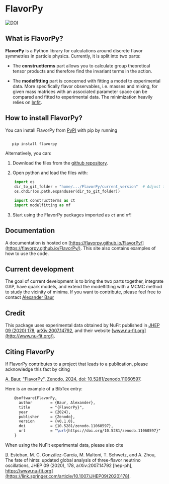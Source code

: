 # FlavorPy

[![DOI](https://zenodo.org/badge/DOI/10.5281/zenodo.11060597.svg)](https://doi.org/10.5281/zenodo.11060597)


What is FlavorPy?
-----------------

**FlavorPy** is a Python library for calculations around discrete flavor symmetries in particle physics. Currently, it is split into two parts:

* The **constructterms** part allows you to calculate group theoretical tensor products and therefore find the invariant terms in the action.

* The **modelfitting** part is concerned with fitting a model to experimental data. More specifically flavor observables, i.e. masses and mixing, for given mass matrices with an associated parameter space can be compared and fitted to experimental data. The minimization heavily relies on [lmfit](https://lmfit.github.io/lmfit-py/).


How to install FlavorPy?
------------------------

You can install FlavorPy from [PyPI](https://pypi.org/project/flavorpy/) with pip by running

```bash

   pip install flavorpy
```

Alternatively, you can:

1. Download the files from the [github repository](https://github.com/FlavorPy/FlavorPy/). 

2. Open python and load the files with:

```python
    import os
    dir_to_git_folder = "home/.../FlavorPy/current_version"  # Adjust this to your case !!
    os.chdir(os.path.expanduser(dir_to_git_folder))

    import constructterms as ct
    import modelfitting as mf
```

3. Start using the FlavorPy packages imported as `ct` and `mf`!


Documentation
-------------

A documentation is hosted on [https://flavorpy.github.io/FlavorPy/](https://flavorpy.github.io/FlavorPy/).
This site also contains examples of how to use the code.


Current development
-------------------

The goal of current development is to bring the two parts together, integrate GAP, have quark models, and extend the modelfitting with a MCMC method to study the vicinity of minima.
If you want to contribute, please feel free to contact [Alexander Baur](mailto:alexander.baur@tum.de)


Credit
------

This package uses experimental data obtained by NuFit published in [JHEP 09 (2020) 178](http://dx.doi.org/10.1007/JHEP09(2020)178), [arXiv:2007.14792](http://arxiv.org/abs/2007.14792), and their website [www.nu-fit.org](http://www.nu-fit.org/).

Citing FlavorPy
---------------

If FlavorPy contributes to a project that leads to a publication, please acknowledge this fact by citing 

[A. Baur, "FlavorPy", Zenodo, 2024, doi: 10.5281/zenodo.11060597](https://doi.org/10.5281/zenodo.11060597).

Here is an example of a BibTex entry:

```tex
    @software{FlavorPy,
      author        = {Baur, Alexander},
      title         = "{FlavorPy}",
      year          = {2024},
      publisher     = {Zenodo},
      version       = {v0.1.0},
      doi           = {10.5281/zenodo.11060597},
      url           = "\url{https://doi.org/10.5281/zenodo.11060597}"
    } 
```

When using the NuFit experimental data, please also cite 

[I. Esteban, M. C. González-García, M. Maltoni, T. Schwetz, and A. Zhou, The fate of hints: updated global analysis of three-flavor neutrino oscillations, JHEP 09 (2020), 178, arXiv:2007.14792 [hep-ph], https://www.nu-fit.org](https://link.springer.com/article/10.1007/JHEP09(2020)178).

